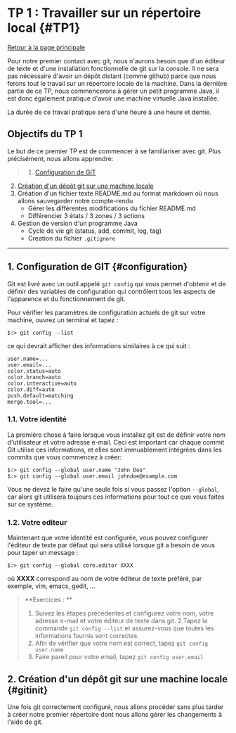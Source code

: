 # TP 1 : Travailler sur un répertoire local  {#TP1}
[Retour à la page principale](../index.md)

Pour notre premier contact avec git, nous n'aurons besoin que d'un éditeur de texte et d'une installation fonctionnelle de git sur la console. Il ne sera pas nécessaire d'avoir un dépôt distant (comme github) parce que nous ferons tout le travail sur un répertoire locale de la machine. Dans la dernière partie de ce TP, nous commencerons à gérer un petit programme Java, il est donc également pratique d'avoir une machine virtuelle Java installée.
 
 La durée de ce travail pratique sera d'une heure à une heure et demie. 


## Objectifs du TP 1

Le but de ce premier TP est de commencer à se familiariser avec git. Plus précisément, nous allons apprendre: 

>1. [Configuration de GIT](#configuration)
2. [Création d'un dépôt git sur une machine locale](#gitinit)
3. Création d'un fichier texte README.md au format markdown où nous allons sauvegarder notre compte-rendu
   * Gérer les différentes modifications du fichier README.md 
   * Différencier  3 états / 3 zones / 3 actions
4. Gestion de version d'un programme Java 
   * Cycle de vie git (status, add, commit, log, tag)
   * Creation du fichier `.gitignore`

---

## 1. Configuration de GIT {#configuration}

Git est livré avec un outil appelé `git config` qui vous permet d'obtenir et de définir des variables de configuration qui contrôlent tous les aspects de l'apparence et du fonctionnement de git. 

Pour vérifier les paramètres de configuration actuels de git sur votre machine, ouvrez un terminal et tapez : 

```shell
$:> git config --list
```
ce qui devrait afficher des informations similaires à ce qui suit :

```shell
user.name=...
user.email=...
color.status=auto
color.branch=auto
color.interactive=auto
color.diff=auto
push.default=matching
merge.tool=...
```

### 1.1. Votre identité

La première chose à faire lorsque vous installez git est de définir votre nom d'utilisateur et votre adresse e-mail. Ceci est important car chaque commit Git utilise ces informations, et elles sont immuablement intégrées dans les commits que vous commencez à créer: 

```shell
$:> git config --global user.name "John Doe"
$:> git config --global user.email johndoe@example.com
```
Vous ne devez le faire qu'une seule fois si vous passez l'option `--global`, car alors git utilisera toujours ces informations pour tout ce que vous faites sur ce système.

### 1.2. Votre editeur

Maintenant que votre identité est configurée, vous pouvez configurer l'éditeur de texte par défaut qui sera utilisé lorsque git a besoin de vous pour taper un message :

```shell
$:> git config --global core.editor XXXX
```
où **XXXX** correspond au nom de votre éditeur de texte préféré, par exemple, vim, emacs, gedit, ... 

<!--### 1.3. Votre nom de branch par défaut

Par défaut, git créera une branche appelée `master` lorsque vous créez un nouveau dépôt avec `git init` (nous allons voir les branches et la création d'un dépôt plus tard). À partir de la version 2.28 de git, vous pouvez définir un nom différent pour la branche initiale.

Pour définir `main` comme nom de branche par défaut, procédez comme suit : 

```shell
$:> git config --global init.defaultBranch main
```
-->

>**Exercices : **
> 1. Suivez les étapes précédentes et configurez votre nom, votre adresse e-mail et votre éditeur de texte dans git. 
> 2.Tapez la commande `git config --list` et assurez-vous que toutes les informations fournis sont correctes.
> 3. Afin de vérifier que votre nom est correct, tapez  `git config user.name`
> 4. Faire pareil pour votre email, tapez  `git config user.email`

## 2. Création d'un dépôt git sur une machine locale {#gitinit}

Une fois git correctement configuré, nous allons procéder sans plus tarder à créer notre premier répertoire dont nous allons gérer les changements à l'aide de git. 












